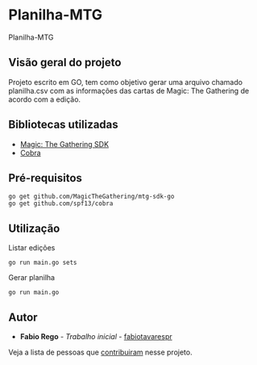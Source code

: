 # Planilha-MTG

Planilha-MTG

## Visão geral do projeto

Projeto escrito em GO, tem como objetivo gerar uma arquivo chamado planilha.csv com as informações das cartas de Magic: The Gathering de acordo com a edição.

## Bibliotecas utilizadas

* [Magic: The Gathering SDK](https://github.com/MagicTheGathering/mtg-sdk-go)
* [Cobra](https://github.com/spf13/cobra)

## Pré-requisitos

``` 
go get github.com/MagicTheGathering/mtg-sdk-go
go get github.com/spf13/cobra
```

## Utilização

Listar edições
``` 
go run main.go sets
```

Gerar planilha
``` 
go run main.go
```

## Autor

* **Fabio Rego** - *Trabalho inicial* - [fabiotavarespr](https://github.com/fabiotavarespr)

Veja a lista de pessoas que [contribuiram](https://github.com/fabiotavarespr/Planilha-MTG/contributors) nesse projeto.